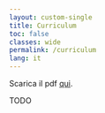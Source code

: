 ```yaml
---
layout: custom-single
title: Curriculum
toc: false
classes: wide
permalink: /curriculum
lang: it
---
```


Scarica il pdf <a href="{{ site.baseurl }}/assets/pdf/curriculum.pdf" target="_blank" rel="noopener noreferrer">qui</a>.

TODO